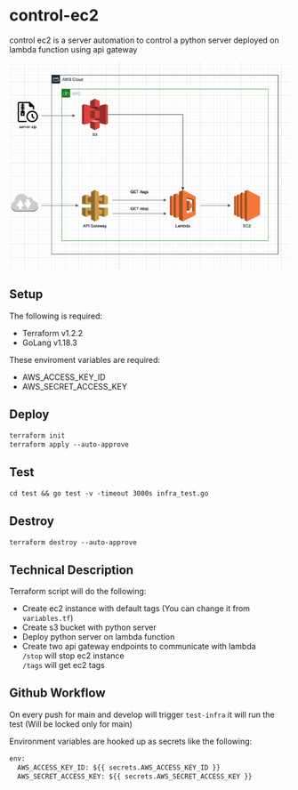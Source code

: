 # control-ec2
control ec2 is a server automation to control a python server deployed on lambda function using api gateway

![alt text](https://github.com/ehabshaaban/terraform-challenge/blob/main/infrastructure.png)

## Setup
The following is required:

- Terraform v1.2.2
- GoLang v1.18.3

These enviroment variables are required:

- AWS_ACCESS_KEY_ID
- AWS_SECRET_ACCESS_KEY
## Deploy
```
terraform init
terraform apply --auto-approve
```
## Test
```
cd test && go test -v -timeout 3000s infra_test.go
```
## Destroy
```
terraform destroy --auto-approve
```
## Technical Description
Terraform script will do the following:

- Create ec2 instance with default tags (You can change it from ```variables.tf```)
- Create s3 bucket with python server
- Deploy python server on lambda function
- Create two api gateway endpoints to communicate with lambda \
```/stop``` will stop ec2 instance \
```/tags``` will get ec2 tags
## Github Workflow
On every push for main and develop will trigger ```test-infra``` it will run the test (Will be locked only for main)

Environment variables are hooked up as secrets like the following:
```
env:
  AWS_ACCESS_KEY_ID: ${{ secrets.AWS_ACCESS_KEY_ID }}
  AWS_SECRET_ACCESS_KEY: ${{ secrets.AWS_SECRET_ACCESS_KEY }}
```